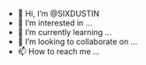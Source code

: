 - 👋 Hi, I’m @SIXDUSTIN
- 👀 I’m interested in ...
- 🌱 I’m currently learning ...
- 💞️ I’m looking to collaborate on ...
- 📫 How to reach me ...

<!---
SIXDUSTIN/SIXDUSTIN is a ✨ special ✨ repository because its `README.md` (this file) appears on your GitHub profile.
You can click the Preview link to take a look at your changes.
--->
